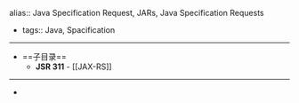 alias:: Java Specification Request, JARs, Java Specification Requests

- tags:: Java, Spacification
- ---
- ==子目录==
	- **JSR 311** - [[JAX-RS]]
- ---
-